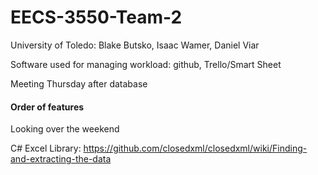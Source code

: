# EECS-3550-Team-2
University of Toledo: Blake Butsko, Isaac Wamer, Daniel Viar

Software used for managing workload: github, Trello/Smart Sheet

Meeting Thursday after database

#### Order of features
Looking over the weekend

C# Excel Library: https://github.com/closedxml/closedxml/wiki/Finding-and-extracting-the-data
